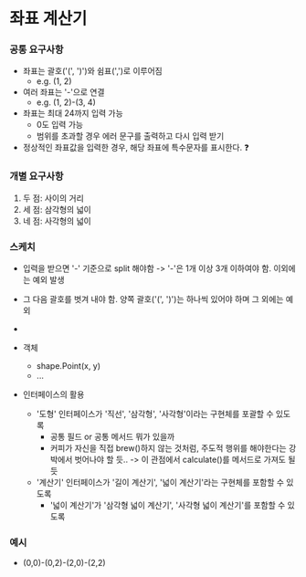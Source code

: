 # 좌표 계산기

### 공통 요구사항
- 좌표는 괄호('(', ')')와 쉼표(',')로 이루어짐
  - e.g. (1, 2)
- 여러 좌표는 '-'으로 연결
  - e.g. (1, 2)-(3, 4)
- 좌표는 최대 24까지 입력 가능
  - 0도 입력 가능
  - 범위를 초과할 경우 에러 문구를 출력하고 다시 입력 받기
- 정상적인 좌표값을 입력한 경우, 해당 좌표에 특수문자를 표시한다. ❓


### 개별 요구사항
1. 두 점: 사이의 거리 
2. 세 점: 삼각형의 넓이
3. 네 점: 사각형의 넓이

### 스케치
- 입력을 받으면 '-' 기준으로 split 해야함 -> '-'은 1개 이상 3개 이하여야 함. 이외에는 예외 발생
- 그 다음 괄호를 벗겨 내야 함. 양쪽 괄호('(', ')')는 하나씩 있어야 하며 그 외에는 예외 
- 

- 객체
  - shape.Point(x, y)
  - ...
- 인터페이스의 활용
  - '도형' 인터페이스가 '직선', '삼각형', '사각형'이라는 구현체를 포괄할 수 있도록
    - 공통 필드 or 공통 메서드 뭐가 있을까
    - 커피가 자신을 직접 brew()하지 않는 것처럼, 주도적 행위를 해야한다는 강박에서 벗어나야 할 듯.. -> 이 관점에서 calculate()를 메서드로 가져도 될 듯
  - '계산기' 인터페이스가 '길이 계산기', '넓이 계산기'라는 구현체를 포함할 수 있도록
    - '넓이 계산기'가 '삼각형 넓이 계산기', '사각형 넓이 계산기'를 포함할 수 있도록

### 예시
- (0,0)-(0,2)-(2,0)-(2,2)


